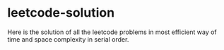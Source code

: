 # leetcode-solution
Here is the solution of all the leetcode problems in most efficient way of time and space complexity in serial order.
